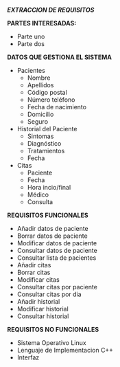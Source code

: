 ***EXTRACCION DE REQUISITOS***

**PARTES INTERESADAS:**
 * Parte uno
 * Parte dos

**DATOS QUE GESTIONA EL SISTEMA**
 * Pacientes
   * Nombre
   * Apellidos
   * Código postal
   * Número teléfono
   * Fecha de nacimiento
   * Domicilio
   * Seguro
 * Historial del Paciente
   * Sintomas
   * Diagnóstico
   * Tratamientos
   * Fecha
 * Citas
   * Paciente
   * Fecha
   * Hora incio/final
   * Médico
   * Consulta

**REQUISITOS FUNCIONALES**
 * Añadir datos de paciente
 * Borrar datos de paciente
 * Modificar datos de paciente
 * Consultar datos de paciente
 * Consultar lista de pacientes
 * Añadir citas
 * Borrar citas
 * Modificar citas
 * Consultar citas por paciente
 * Consultar citas por dia
 * Añadir historial
 * Modificar historial
 * Consultar historial

**REQUISITOS NO FUNCIONALES**
 * Sistema Operativo Linux
 * Lenguaje de Implementacion C++
 * Interfaz
